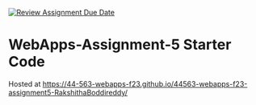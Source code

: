 [![Review Assignment Due Date](https://classroom.github.com/assets/deadline-readme-button-24ddc0f5d75046c5622901739e7c5dd533143b0c8e959d652212380cedb1ea36.svg)](https://classroom.github.com/a/7kKA03Up)
# WebApps-Assignment-5 Starter Code
Hosted at https://44-563-webapps-f23.github.io/44563-webapps-f23-assignment5-RakshithaBoddireddy/
